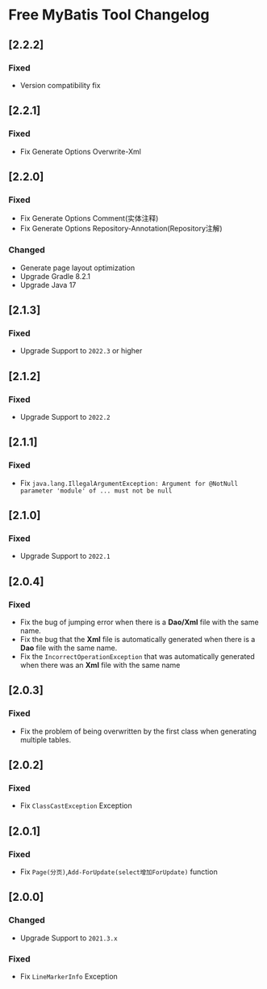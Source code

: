<!-- Keep a Changelog guide -> https://keepachangelog.com -->

# Free MyBatis Tool Changelog

## [2.2.2]

### Fixed
- Version compatibility fix

## [2.2.1]

### Fixed
- Fix Generate Options Overwrite-Xml

## [2.2.0]

### Fixed
- Fix Generate Options Comment(实体注释)
- Fix Generate Options Repository-Annotation(Repository注解)

### Changed
- Generate page layout optimization
- Upgrade Gradle 8.2.1
- Upgrade Java 17

## [2.1.3]

### Fixed
- Upgrade Support to `2022.3` or higher

## [2.1.2]

### Fixed
- Upgrade Support to `2022.2`

## [2.1.1]

### Fixed
- Fix `java.lang.IllegalArgumentException: Argument for @NotNull parameter 'module' of ... must not be null`

## [2.1.0]

### Fixed
- Upgrade Support to `2022.1`

## [2.0.4]

### Fixed
- Fix the bug of jumping error when there is a **Dao/Xml** file with the same name.
- Fix the bug that the **Xml** file is automatically generated when there is a **Dao** file with the same name.
- Fix the `IncorrectOperationException` that was automatically generated when there was an **Xml** file with the same name

## [2.0.3]

### Fixed
- Fix the problem of being overwritten by the first class when generating multiple tables.

## [2.0.2]

### Fixed
- Fix `ClassCastException` Exception

## [2.0.1]

### Fixed
- Fix `Page(分页)`,`Add-ForUpdate(select增加ForUpdate)` function

## [2.0.0]

### Changed
- Upgrade Support to `2021.3.x`

### Fixed
- Fix `LineMarkerInfo` Exception
